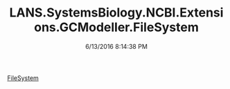 ﻿---
title: LANS.SystemsBiology.NCBI.Extensions.GCModeller.FileSystem
date: 6/13/2016 8:14:38 PM
---

[FileSystem](T-LANS.SystemsBiology.NCBI.Extensions.GCModeller.FileSystem.FileSystem.html)
